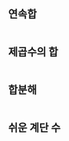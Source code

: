 ## 연속합

```python

```





## 제곱수의 합

```python

```





## 합분해

```python

```





## 쉬운 계단 수

```python

```

